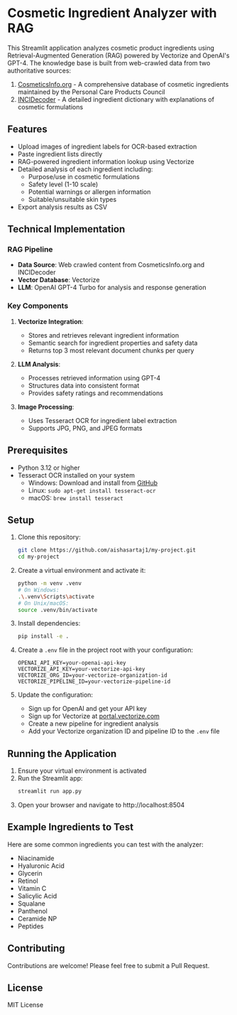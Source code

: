 # Cosmetic Ingredient Analyzer with RAG

This Streamlit application analyzes cosmetic product ingredients using Retrieval-Augmented Generation (RAG) powered by Vectorize and OpenAI's GPT-4. The knowledge base is built from web-crawled data from two authoritative sources:

1. [CosmeticsInfo.org](https://cosmeticsinfo.org) - A comprehensive database of cosmetic ingredients maintained by the Personal Care Products Council
2. [INCIDecoder](https://incidecoder.com) - A detailed ingredient dictionary with explanations of cosmetic formulations

## Features

- Upload images of ingredient labels for OCR-based extraction
- Paste ingredient lists directly
- RAG-powered ingredient information lookup using Vectorize
- Detailed analysis of each ingredient including:
  - Purpose/use in cosmetic formulations
  - Safety level (1-10 scale)
  - Potential warnings or allergen information
  - Suitable/unsuitable skin types
- Export analysis results as CSV

## Technical Implementation

### RAG Pipeline
- **Data Source**: Web crawled content from CosmeticsInfo.org and INCIDecoder
- **Vector Database**: Vectorize
- **LLM**: OpenAI GPT-4 Turbo for analysis and response generation

### Key Components
1. **Vectorize Integration**:
   - Stores and retrieves relevant ingredient information
   - Semantic search for ingredient properties and safety data
   - Returns top 3 most relevant document chunks per query

2. **LLM Analysis**:
   - Processes retrieved information using GPT-4
   - Structures data into consistent format
   - Provides safety ratings and recommendations

3. **Image Processing**:
   - Uses Tesseract OCR for ingredient label extraction
   - Supports JPG, PNG, and JPEG formats

## Prerequisites

- Python 3.12 or higher
- Tesseract OCR installed on your system
  - Windows: Download and install from [GitHub](https://github.com/UB-Mannheim/tesseract/wiki)
  - Linux: `sudo apt-get install tesseract-ocr`
  - macOS: `brew install tesseract`

## Setup

1. Clone this repository:
   ```bash
   git clone https://github.com/aishasartaj1/my-project.git
   cd my-project
   ```

2. Create a virtual environment and activate it:
   ```bash
   python -m venv .venv
   # On Windows:
   .\.venv\Scripts\activate
   # On Unix/macOS:
   source .venv/bin/activate
   ```

3. Install dependencies:
   ```bash
   pip install -e .
   ```

4. Create a `.env` file in the project root with your configuration:
   ```
   OPENAI_API_KEY=your-openai-api-key
   VECTORIZE_API_KEY=your-vectorize-api-key
   VECTORIZE_ORG_ID=your-vectorize-organization-id
   VECTORIZE_PIPELINE_ID=your-vectorize-pipeline-id
   ```

5. Update the configuration:
   - Sign up for OpenAI and get your API key
   - Sign up for Vectorize at [portal.vectorize.com](https://portal.vectorize.com)
   - Create a new pipeline for ingredient analysis
   - Add your Vectorize organization ID and pipeline ID to the `.env` file

## Running the Application

1. Ensure your virtual environment is activated
2. Run the Streamlit app:
   ```bash
   streamlit run app.py
   ```
3. Open your browser and navigate to http://localhost:8504

## Example Ingredients to Test

Here are some common ingredients you can test with the analyzer:
- Niacinamide
- Hyaluronic Acid
- Glycerin
- Retinol
- Vitamin C
- Salicylic Acid
- Squalane
- Panthenol
- Ceramide NP
- Peptides

## Contributing

Contributions are welcome! Please feel free to submit a Pull Request.

## License

MIT License
